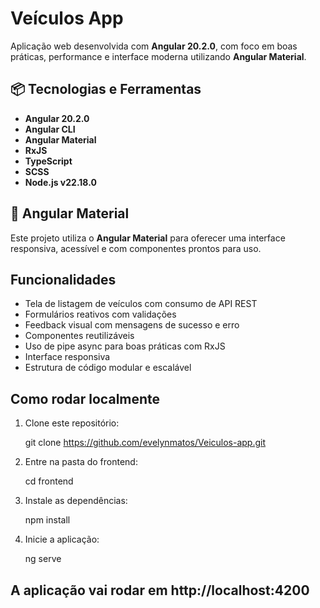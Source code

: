 # Veículos App

Aplicação web desenvolvida com **Angular 20.2.0**, com foco em boas práticas, performance e interface moderna utilizando **Angular Material**.

## 📦 Tecnologias e Ferramentas

- **Angular 20.2.0**
- **Angular CLI**
- **Angular Material**
- **RxJS**
- **TypeScript**
- **SCSS**
- **Node.js v22.18.0**

## 🎨 Angular Material

Este projeto utiliza o **Angular Material** para oferecer uma interface responsiva, acessível e com componentes prontos para uso.

## Funcionalidades

 - Tela de listagem de veículos com consumo de API REST
 - Formulários reativos com validações
 - Feedback visual com mensagens de sucesso e erro
 - Componentes reutilizáveis
 - Uso de pipe async para boas práticas com RxJS
 - Interface responsiva
 - Estrutura de código modular e escalável

## Como rodar localmente

1. Clone este repositório:

   git clone https://github.com/evelynmatos/Veiculos-app.git

2. Entre na pasta do frontend:

    cd frontend

3. Instale as dependências:

    npm install

4. Inicie a aplicação:

    ng serve

## A aplicação vai rodar em http://localhost:4200
